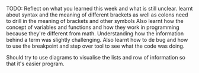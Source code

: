 TODO: Reflect on what you learned this week and what is still unclear.
learnt about syntax and the meaning of different brackets as well as colons
need to drill in the meaning of brackets and other symbols
Also learnt how the concept of variables and functions and how they work in programming because they're different from math.
Understanding how the information behind a term was slightly challenging.
Also learnt how to de bug and how to use the breakpoint and step over tool to see what the code was doing.

Should try to use diagrams to visualise the lists and row of information so that it's easier program.
